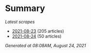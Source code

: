 # Summary
*Latest scrapes*
* [2021-08-23](https://github.com/nuuuwan/news_lk/blob/data/news_lk.2021-08-23.json) (205 articles)
* [2021-08-24](https://github.com/nuuuwan/news_lk/blob/data/news_lk.2021-08-24.json) (50 articles)

*Generated at 08:08AM, August 24, 2021*